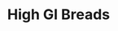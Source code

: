 ---
type: GiDataTablePage
title: High GI Breads
description: High Glycemic Index Breads
keywords: gi, GI, Glycemic Index, glycemic index, GlycemicIndex, glycemicindex, gi of Breads, GI of Breads, Glycemic Index of Breads, glycemic index of Breads, GlycemicIndex of Breads, glycemicindex of Breads, Breads, High GI Breads, High Glycemic Index Breads
---
